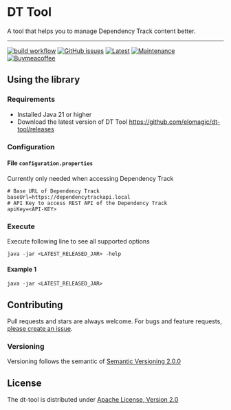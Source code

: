 # DT Tool

A tool that helps you to manage Dependency Track content better.

---

[![build workflow](https://github.com/elomagic/dt-tool/actions/workflows/maven.yml/badge.svg)](https://github.com/elomagic/dt-tool/actions)
[![GitHub issues](https://img.shields.io/github/issues-raw/elomagic/dt-tool)](https://github.com/elomagic/dt-tool/issues)
[![Latest](https://img.shields.io/github/release/elomagic/dt-tool.svg)](https://github.com/elomagic/dt-tool/releases)
[![Maintenance](https://img.shields.io/badge/Maintained%3F-yes-green.svg)](https://github.com/elomagic/dt-tool/graphs/commit-activity)
[![Buymeacoffee](https://badgen.net/badge/icon/buymeacoffee?icon=buymeacoffee&label)](https://www.buymeacoffee.com/elomagic)


## Using the library

### Requirements

* Installed Java 21 or higher
* Download the latest version of DT Tool https://github.com/elomagic/dt-tool/releases

### Configuration

#### File ```configuration.properties```

Currently only needed when accessing Dependency Track

```properties
# Base URL of Dependency Track
baseUrl=https://dependencytrackapi.local
# API Key to access REST API of the Dependency Track
apiKey=<API-KEY>
```

### Execute

Execute following line to see all supported options

```
java -jar <LATEST_RELEASED_JAR> -help
```

#### Example 1

```
java -jar <LATEST_RELEASED_JAR>
```

## Contributing

Pull requests and stars are always welcome. For bugs and feature requests, [please create an issue](../../issues/new).

### Versioning

Versioning follows the semantic of [Semantic Versioning 2.0.0](https://semver.org/)

## License

The dt-tool is distributed under [Apache License, Version 2.0](http://www.apache.org/licenses/LICENSE-2.0)

